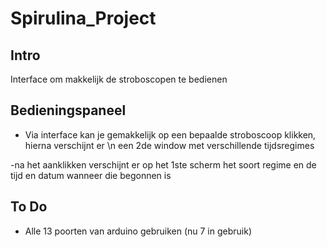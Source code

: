 # Spirulina_Project

## Intro

Interface om makkelijk de stroboscopen te bedienen

## Bedieningspaneel

- Via interface kan je gemakkelijk op een bepaalde stroboscoop klikken, hierna verschijnt er \n een 2de window met verschillende tijdsregimes

-na het aanklikken verschijnt er op het 1ste scherm het soort regime en de tijd en datum wanneer die begonnen is
## To Do

- Alle 13 poorten van arduino gebruiken (nu 7 in gebruik)
